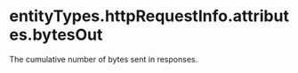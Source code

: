# entityTypes.httpRequestInfo.attributes.bytesOut

The cumulative number of bytes sent in responses.

